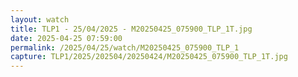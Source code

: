 ```yaml
---
layout: watch
title: TLP1 - 25/04/2025 - M20250425_075900_TLP_1T.jpg
date: 2025-04-25 07:59:00
permalink: /2025/04/25/watch/M20250425_075900_TLP_1
capture: TLP1/2025/202504/20250424/M20250425_075900_TLP_1T.jpg
---
```

